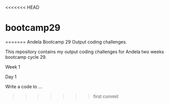 <<<<<<< HEAD
# bootcamp29
=======
Andela Bootcamp 29 Output coding challenges.

This repository contains my output coding challenges for Andela two weeks bootcamp cycle 29.

Week 1

Day 1

Write a code to ...
>>>>>>> first commit

